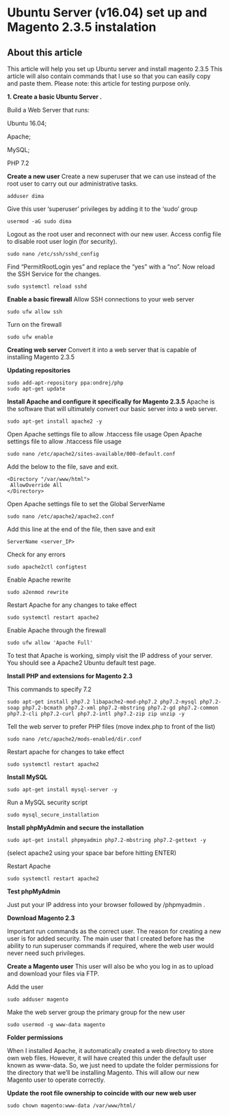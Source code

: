 <h1>Ubuntu Server (v16.04) set up and Magento 2.3.5 instalation</h1>

## About this article
This article will help you set up Ubuntu server and install magento 2.3.5 
This article will also contain commands that I use so that you can easily copy and paste them. Please note: this article for testing purpose only.

**1. Create a basic Ubuntu Server .**

Build a Web Server that runs:

Ubuntu 16.04;

Apache;

MySQL;

PHP 7.2

**Create a new user**
Create a new superuser that we can use instead of the root user to carry out our administrative tasks.

    adduser dima
Give this user ‘superuser’ privileges by adding it to the ‘sudo’ group

    usermod -aG sudo dima
Logout as the root user and reconnect with our new user.
Access config file to disable root user login (for security).

    sudo nano /etc/ssh/sshd_config
    
Find “PermitRootLogin yes” and replace the “yes” with a “no”.
Now reload the SSH Service for the changes.

    sudo systemctl reload sshd
 **Enable a basic firewall**
 Allow SSH connections to your web server
 

    sudo ufw allow ssh
Turn on the firewall

    sudo ufw enable
**Creating web server**
Convert it into a web server that is capable of installing Magento 2.3.5

**Updating repositories**

    sudo add-apt-repository ppa:ondrej/php
    sudo apt-get update
**Install Apache and configure it specifically for Magento 2.3.5**
Apache is the software that will ultimately convert our basic server into a web server.

    sudo apt-get install apache2 -y
Open Apache settings file to allow .htaccess file usage
Open Apache settings file to allow .htaccess file usage

    sudo nano /etc/apache2/sites-available/000-default.conf
Add the below to the file, save and exit.

    <Directory "/var/www/html">
     AllowOverride All
    </Directory>
Open Apache settings file to set the Global ServerName

    sudo nano /etc/apache2/apache2.conf
Add this line at the end of the file, then save and exit

    ServerName <server_IP>
Check for any errors

    sudo apache2ctl configtest
Enable Apache rewrite

    sudo a2enmod rewrite
Restart Apache for any changes to take effect

    sudo systemctl restart apache2
Enable Apache through the firewall

    sudo ufw allow 'Apache Full'
To test that Apache is working, simply visit the IP address of your server. You should see a Apache2 Ubuntu default test page.

**Install PHP and extensions for Magento 2.3**

This commands to specify 7.2

    sudo apt-get install php7.2 libapache2-mod-php7.2 php7.2-mysql php7.2-soap php7.2-bcmath php7.2-xml php7.2-mbstring php7.2-gd php7.2-common php7.2-cli php7.2-curl php7.2-intl php7.2-zip zip unzip -y

Tell the web server to prefer PHP files (move index.php to front of the list)

    sudo nano /etc/apache2/mods-enabled/dir.conf

Restart apache for changes to take effect

    sudo systemctl restart apache2

**Install MySQL**

    sudo apt-get install mysql-server -y

Run a MySQL security script

    sudo mysql_secure_installation

**Install phpMyAdmin and secure the installation**

    sudo apt-get install phpmyadmin php7.2-mbstring php7.2-gettext -y

(select apache2 using your space bar before hitting ENTER)

Restart Apache

    sudo systemctl restart apache2

**Test phpMyAdmin**

Just put your IP address into your browser followed by /phpmyadmin .

**Download Magento 2.3**

Important run commands as the correct user. The reason for creating a new user is for added security. The main user that I created before has the ability to run superuser commands if required, where the web user would never need such privileges.

**Create a Magento user**
This user will also be who you log in as to upload and download your files via FTP.

Add the user 

    sudo adduser magento
    
Make the web server group the primary group for the new user

    sudo usermod -g www-data magento
    
**Folder permissions**

When I installed Apache, it automatically created a web directory to store own web files. However, it will have created this under the default user known as www-data. So, we just need to update the folder permissions for the directory that we’ll be installing Magento. This will allow our new Magento user to operate correctly.

**Update the root file ownership to coincide with our new web user**

    sudo chown magento:www-data /var/www/html/


<!--
**dmitrijpotapcik/dmitrijpotapcik** is a ✨ _special_ ✨ repository because its `README.md` (this file) appears on your GitHub profile.

Here are some ideas to get you started:

- 🔭 I’m currently working on ...
- 🌱 I’m currently learning ...
- 👯 I’m looking to collaborate on ...
- 🤔 I’m looking for help with ...
- 💬 Ask me about ...
- 📫 How to reach me: ...
- 😄 Pronouns: ...
- ⚡ Fun fact: ...
-->
